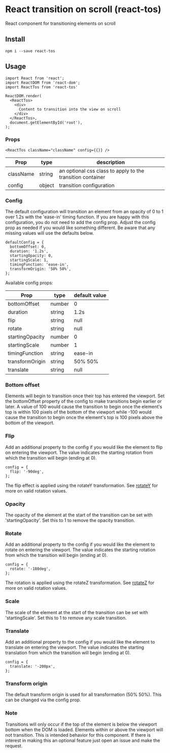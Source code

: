 # React transition on scroll (react-tos)

React component for transitioning elements on scroll

## Install

`npm i --save react-tos`

## Usage

```
import React from 'react';
import ReactDOM from 'react-dom';
import ReactTos from 'react-tos'

ReactDOM.render(
  <ReactTos>
    <div>
      Content to transition into the view on scroll
    </div>
  </ReactTos>,
  document.getElementById('root'),
);
```

### Props

`<ReactTos className="className" config={{}} />`

| Prop      | type   | description                                                |
| --------- | ------ | ---------------------------------------------------------- |
| className | string | an optional css class to apply to the transition container |
| config    | object | transition configuration                                   |

### Config

The default configuration will transition an element from an opacity of 0
to 1 over 1.2s with the 'ease-in' timing function. If you are happy with this
configuration, you do not need to add the config prop. Adjust the config prop as needed
if you would like something different. Be aware that any missing values
will use the defaults below.

```
defaultConfig = {
  bottomOffset: 0,
  duration: '1.2s',
  startingOpacity: 0,
  startingScale: 1,
  timingFunction: 'ease-in',
  transformOrigin: '50% 50%',
};
```

Available config props:

| Prop            | type   | default value |
| --------------- | ------ | ------------- |
| bottomOffset    | number | 0             |
| duration        | string | 1.2s          |
| flip            | string | null          |
| rotate          | string | null          |
| startingOpacity | number | 0             |
| startingScale   | number | 1             |
| timingFunction  | string | ease-in       |
| transformOrigin | string | 50% 50%       |
| translate       | string | null          |


### Bottom offset

Elements will begin to transition once their top has entered the viewport. Set
the bottomOffset property of the config to make transitions begin earlier or later.
A value of 100 would cause the transition to begin once the element's top
is within 100 pixels of the bottom of the viewport while -100 would cause the
transition to begin once the element's top is 100 pixels above the bottom of the viewport.

### Flip

Add an additional property to the config if you would like the element to flip
on entering the viewport. The value indicates the starting rotation from which the
transition will begin (ending at 0).

```
config = {
  flip: '-90deg',
};
```

The flip effect is applied using the rotateY transformation. See [rotateY](https://developer.mozilla.org/en-US/docs/Web/CSS/transform-function/rotateY)
for more on valid rotation values.

### Opacity

The opacity of the element at the start of the transition can be set with
'startingOpacity'. Set this to 1 to remove the opacity transition.

### Rotate

Add an additional property to the config if you would like the element to rotate
on entering the viewport. The value indicates the starting rotation from which the
transition will begin (ending at 0).

```
config = {
  rotate: '-180deg',
};
```

The rotation is applied using the rotateZ transformation. See [rotateZ](https://developer.mozilla.org/en-US/docs/Web/CSS/transform-function/rotateZ)
for more on valid rotation values.

### Scale

The scale of the element at the start of the transition can be set with
'startingScale'. Set this to 1 to remove any scale transition.

### Translate

Add an additional property to the config if you would like the element to translate
on entering the viewport. The value indicates the starting translation from which the
transition will begin (ending at 0).

```
config = {
  translate: '-200px',
};
```

### Transform origin

The default transform origin is used for all transformation (50% 50%). This can
be changed via the config prop.

### Note

Transitions will only occur if the top of the element is below the viewport bottom
when the DOM is loaded. Elements within or above the viewport will not transition.
This is intended behavior for this component. If there is interest in making
this an optional feature just open an issue and make the request.
